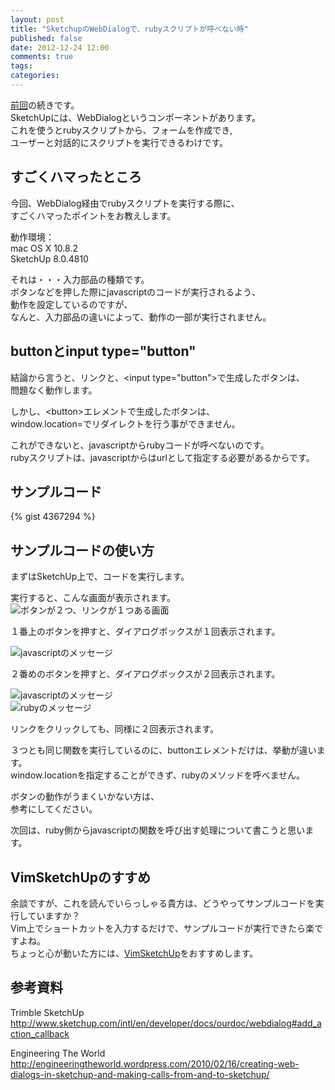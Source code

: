 ```yaml
---  
layout: post  
title: "SketchupのWebDialogで、rubyスクリプトが呼べない時"  
published: false
date: 2012-12-24 12:00  
comments: true  
tags:   
categories:   
---  
```

  
[前回](http://blog.satrex.jp/blog/2012/12/24/webdialog/)の続きです。  
SketchUpには、WebDialogというコンポーネントがあります。    
これを使うとrubyスクリプトから、フォームを作成でき,    
ユーザーと対話的にスクリプトを実行できるわけです。  
  
## すごくハマったところ  
  
今回、WebDialog経由でrubyスクリプトを実行する際に、  
すごくハマったポイントをお教えします。  
  
動作環境：  
mac OS X 10.8.2  
SketchUp 8.0.4810  
  
それは・・・入力部品の種類です。  
ボタンなどを押した際にjavascriptのコードが実行されるよう、  
動作を設定しているのですが、  
なんと、入力部品の違いによって、動作の一部が実行されません。  
  
## buttonとinput type="button"  
  
結論から言うと、リンクと、\<input type="button"\>で生成したボタンは、  
問題なく動作します。  
  
しかし、\<button\>エレメントで生成したボタンは、  
window.location=でリダイレクトを行う事ができません。  
  
これができないと、javascriptからrubyコードが呼べないのです。  
rubyスクリプトは、javascriptからはurlとして指定する必要があるからです。
  
## サンプルコード  
  
{% gist 4367294 %}  
  
## サンプルコードの使い方  
  
まずはSketchUp上で、コードを実行します。  

実行すると、こんな画面が表示されます。  
![ボタンが２つ、リンクが１つある画面](https://www.evernote.com/shard/s75/sh/b94c926c-0fac-48ad-81a5-4ef3054c6faa/e474f0b5080f91f74e17c112be5d0925/deep/0/WebDialog04.jpg)  
  
１番上のボタンを押すと、ダイアログボックスが１回表示されます。  
  
![javascriptのメッセージ][js]  
  
２番めのボタンを押すと、ダイアログボックスが２回表示されます。  
  
![javascriptのメッセージ][js]  
![rubyのメッセージ][ruby]  
  
リンクをクリックしても、同様に２回表示されます。  
  
３つとも同じ関数を実行しているのに、buttonエレメントだけは、挙動が違います。  
window.locationを指定することができず、rubyのメソッドを呼べません。  
  
ボタンの動作がうまくいかない方は、  
参考にしてください。  
  
次回は、ruby側からjavascriptの関数を呼び出す処理について書こうと思います。

## VimSketchUpのすすめ

余談ですが、これを読んでいらっしゃる貴方は、どうやってサンプルコードを実行していますか？  
Vim上でショートカットを入力するだけで、サンプルコードが実行できたら楽ですよね。  
ちょっと心が動いた方には、[VimSketchUp](http://blog.satrex.jp/blog/2012/06/04/vimsketchup/)をおすすめします。  
  
## 参考資料  
Trimble SketchUp  
<http://www.sketchup.com/intl/en/developer/docs/ourdoc/webdialog#add_action_callback>  
  
Engineering The World     
<http://engineeringtheworld.wordpress.com/2010/02/16/creating-web-dialogs-in-sketchup-and-making-calls-from-and-to-sketchup/>  
  
[js]: https://www.evernote.com/shard/s75/sh/bf295dcd-202d-4bc4-9a1f-853b257fffd3/2408e4d0fe18c83ae73b5cb7fe30c619/deep/0/%E3%82%B9%E3%82%AF%E3%83%AA%E3%83%BC%E3%83%B3%E3%82%B7%E3%83%A7%E3%83%83%E3%83%88%202012-12-24%209.51.36.jpg  
[ruby]: https://www.evernote.com/shard/s75/sh/b6109fb2-28db-433a-a0e0-50c73f913727/76121cc80e493c91ecff350b2752d4e3/deep/0/%E3%82%B9%E3%82%AF%E3%83%AA%E3%83%BC%E3%83%B3%E3%82%B7%E3%83%A7%E3%83%83%E3%83%88%202012-12-24%2012.36.05.jpg   
